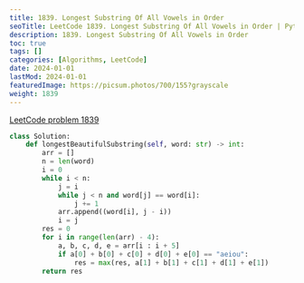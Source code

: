 ```yaml
---
title: 1839. Longest Substring Of All Vowels in Order
seoTitle: LeetCode 1839. Longest Substring Of All Vowels in Order | Python solution and explanation
description: 1839. Longest Substring Of All Vowels in Order
toc: true
tags: []
categories: [Algorithms, LeetCode]
date: 2024-01-01
lastMod: 2024-01-01
featuredImage: https://picsum.photos/700/155?grayscale
weight: 1839
---
```


[LeetCode problem 1839](https://leetcode.com/problems/longest-substring-of-all-vowels-in-order/)

```python
class Solution:
    def longestBeautifulSubstring(self, word: str) -> int:
        arr = []
        n = len(word)
        i = 0
        while i < n:
            j = i
            while j < n and word[j] == word[i]:
                j += 1
            arr.append((word[i], j - i))
            i = j
        res = 0
        for i in range(len(arr) - 4):
            a, b, c, d, e = arr[i : i + 5]
            if a[0] + b[0] + c[0] + d[0] + e[0] == "aeiou":
                res = max(res, a[1] + b[1] + c[1] + d[1] + e[1])
        return res

```
